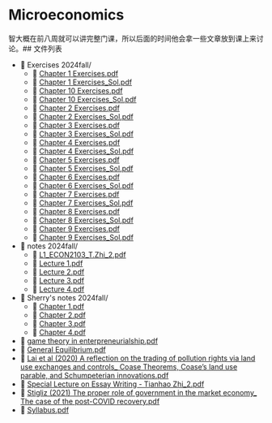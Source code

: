 # Microeconomics

智大概在前八周就可以讲完整门课，所以后面的时间他会拿一些文章放到课上来讨论。## 文件列表
- 📁 Exercises 2024fall/
    - 📄 [Chapter 1 Exercises.pdf](https://github.com/FM-Course/bnbu-fm-course-sharing/blob/master/Microeconomics/Exercises%202024fall/Chapter%201%20Exercises.pdf)
    - 📄 [Chapter 1 Exercises_Sol.pdf](https://github.com/FM-Course/bnbu-fm-course-sharing/blob/master/Microeconomics/Exercises%202024fall/Chapter%201%20Exercises_Sol.pdf)
    - 📄 [Chapter 10 Exercises.pdf](https://github.com/FM-Course/bnbu-fm-course-sharing/blob/master/Microeconomics/Exercises%202024fall/Chapter%2010%20Exercises.pdf)
    - 📄 [Chapter 10 Exercises_Sol.pdf](https://github.com/FM-Course/bnbu-fm-course-sharing/blob/master/Microeconomics/Exercises%202024fall/Chapter%2010%20Exercises_Sol.pdf)
    - 📄 [Chapter 2 Exercises.pdf](https://github.com/FM-Course/bnbu-fm-course-sharing/blob/master/Microeconomics/Exercises%202024fall/Chapter%202%20Exercises.pdf)
    - 📄 [Chapter 2 Exercises_Sol.pdf](https://github.com/FM-Course/bnbu-fm-course-sharing/blob/master/Microeconomics/Exercises%202024fall/Chapter%202%20Exercises_Sol.pdf)
    - 📄 [Chapter 3 Exercises.pdf](https://github.com/FM-Course/bnbu-fm-course-sharing/blob/master/Microeconomics/Exercises%202024fall/Chapter%203%20Exercises.pdf)
    - 📄 [Chapter 3 Exercises_Sol.pdf](https://github.com/FM-Course/bnbu-fm-course-sharing/blob/master/Microeconomics/Exercises%202024fall/Chapter%203%20Exercises_Sol.pdf)
    - 📄 [Chapter 4 Exercises.pdf](https://github.com/FM-Course/bnbu-fm-course-sharing/blob/master/Microeconomics/Exercises%202024fall/Chapter%204%20Exercises.pdf)
    - 📄 [Chapter 4 Exercises_Sol.pdf](https://github.com/FM-Course/bnbu-fm-course-sharing/blob/master/Microeconomics/Exercises%202024fall/Chapter%204%20Exercises_Sol.pdf)
    - 📄 [Chapter 5 Exercises.pdf](https://github.com/FM-Course/bnbu-fm-course-sharing/blob/master/Microeconomics/Exercises%202024fall/Chapter%205%20Exercises.pdf)
    - 📄 [Chapter 5 Exercises_Sol.pdf](https://github.com/FM-Course/bnbu-fm-course-sharing/blob/master/Microeconomics/Exercises%202024fall/Chapter%205%20Exercises_Sol.pdf)
    - 📄 [Chapter 6 Exercises.pdf](https://github.com/FM-Course/bnbu-fm-course-sharing/blob/master/Microeconomics/Exercises%202024fall/Chapter%206%20Exercises.pdf)
    - 📄 [Chapter 6 Exercises_Sol.pdf](https://github.com/FM-Course/bnbu-fm-course-sharing/blob/master/Microeconomics/Exercises%202024fall/Chapter%206%20Exercises_Sol.pdf)
    - 📄 [Chapter 7 Exercises.pdf](https://github.com/FM-Course/bnbu-fm-course-sharing/blob/master/Microeconomics/Exercises%202024fall/Chapter%207%20Exercises.pdf)
    - 📄 [Chapter 7 Exercises_Sol.pdf](https://github.com/FM-Course/bnbu-fm-course-sharing/blob/master/Microeconomics/Exercises%202024fall/Chapter%207%20Exercises_Sol.pdf)
    - 📄 [Chapter 8 Exercises.pdf](https://github.com/FM-Course/bnbu-fm-course-sharing/blob/master/Microeconomics/Exercises%202024fall/Chapter%208%20Exercises.pdf)
    - 📄 [Chapter 8 Exercises_Sol.pdf](https://github.com/FM-Course/bnbu-fm-course-sharing/blob/master/Microeconomics/Exercises%202024fall/Chapter%208%20Exercises_Sol.pdf)
    - 📄 [Chapter 9 Exercises.pdf](https://github.com/FM-Course/bnbu-fm-course-sharing/blob/master/Microeconomics/Exercises%202024fall/Chapter%209%20Exercises.pdf)
    - 📄 [Chapter 9 Exercises_Sol.pdf](https://github.com/FM-Course/bnbu-fm-course-sharing/blob/master/Microeconomics/Exercises%202024fall/Chapter%209%20Exercises_Sol.pdf)
- 📁 notes 2024fall/
    - 📄 [L1_ECON2103_T.Zhi_2.pdf](https://github.com/FM-Course/bnbu-fm-course-sharing/blob/master/Microeconomics/notes%202024fall/L1_ECON2103_T.Zhi_2.pdf)
    - 📄 [Lecture 1.pdf](https://github.com/FM-Course/bnbu-fm-course-sharing/blob/master/Microeconomics/notes%202024fall/Lecture%201.pdf)
    - 📄 [Lecture 2.pdf](https://github.com/FM-Course/bnbu-fm-course-sharing/blob/master/Microeconomics/notes%202024fall/Lecture%202.pdf)
    - 📄 [Lecture 3.pdf](https://github.com/FM-Course/bnbu-fm-course-sharing/blob/master/Microeconomics/notes%202024fall/Lecture%203.pdf)
    - 📄 [Lecture 4.pdf](https://github.com/FM-Course/bnbu-fm-course-sharing/blob/master/Microeconomics/notes%202024fall/Lecture%204.pdf)
- 📁 Sherry's notes 2024fall/
    - 📄 [Chapter 1.pdf](https://github.com/FM-Course/bnbu-fm-course-sharing/blob/master/Microeconomics/Sherry's%20notes%202024fall/Chapter%201.pdf)
    - 📄 [Chapter 2.pdf](https://github.com/FM-Course/bnbu-fm-course-sharing/blob/master/Microeconomics/Sherry's%20notes%202024fall/Chapter%202.pdf)
    - 📄 [Chapter 3.pdf](https://github.com/FM-Course/bnbu-fm-course-sharing/blob/master/Microeconomics/Sherry's%20notes%202024fall/Chapter%203.pdf)
    - 📄 [Chapter 4.pdf](https://github.com/FM-Course/bnbu-fm-course-sharing/blob/master/Microeconomics/Sherry's%20notes%202024fall/Chapter%204.pdf)
- 📄 [game theory in enterpreneurialship.pdf](https://github.com/FM-Course/bnbu-fm-course-sharing/blob/master/Microeconomics/game%20theory%20in%20enterpreneurialship.pdf)
- 📄 [General Equilibrium.pdf](https://github.com/FM-Course/bnbu-fm-course-sharing/blob/master/Microeconomics/General%20Equilibrium.pdf)
- 📄 [Lai et al (2020) A reflection on the trading of pollution rights via land use exchanges and controls_ Coase Theorems, Coase’s land use parable, and Schumpeterian innovations.pdf](https://github.com/FM-Course/bnbu-fm-course-sharing/blob/master/Microeconomics/Lai%20et%20al%20(2020)%20A%20reflection%20on%20the%20trading%20of%20pollution%20rights%20via%20land%20use%20exchanges%20and%20controls_%20Coase%20Theorems,%20Coase’s%20land%20use%20parable,%20and%20Schumpeterian%20innovations.pdf)
- 📄 [Special Lecture on Essay Writing - Tianhao Zhi_2.pdf](https://github.com/FM-Course/bnbu-fm-course-sharing/blob/master/Microeconomics/Special%20Lecture%20on%20Essay%20Writing%20-%20Tianhao%20Zhi_2.pdf)
- 📄 [Stigliz (2021) The proper role of government in the market economy_ The case of the post-COVID recovery.pdf](https://github.com/FM-Course/bnbu-fm-course-sharing/blob/master/Microeconomics/Stigliz%20(2021)%20The%20proper%20role%20of%20government%20in%20the%20market%20economy_%20The%20case%20of%20the%20post-COVID%20recovery.pdf)
- 📄 [Syllabus.pdf](https://github.com/FM-Course/bnbu-fm-course-sharing/blob/master/Microeconomics/Syllabus.pdf)
